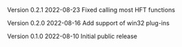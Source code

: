 Version 0.2.1
2022-08-23
Fixed calling most HFT functions

Version 0.2.0
2022-08-16
Add support of win32 plug-ins

Version 0.1.0
2022-08-10
Initial public release

